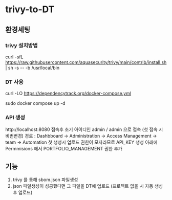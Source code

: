 # trivy-to-DT

## 환경세팅
### trivy 설치방법
curl -sfL https://raw.githubusercontent.com/aquasecurity/trivy/main/contrib/install.sh | sh -s -- -b /usr/local/bin

### DT 사용
curl -LO https://dependencytrack.org/docker-compose.yml

sudo docker compose up -d

### API 생성
http://localhost:8080 접속후 초기 아이디인 admin / admin 으로 접속 (첫 접속 시 비번변경)
경로 : Dashbboard -> Administration -> Access Management -> team -> Automation
첫 생성시 업로드 권한이 모자라므로 API_KEY 생성 아래에 Permmisions 에서 PORTFOLIO_MANAGEMENT 권한 추가

## 기능
1. trivy 를 통해 sbom.json 파일생성
2. json 파일생성이 성공했다면 그 파일을 DT에 업로드 (프로젝트 없을 시 자동 생성후 업로드)
